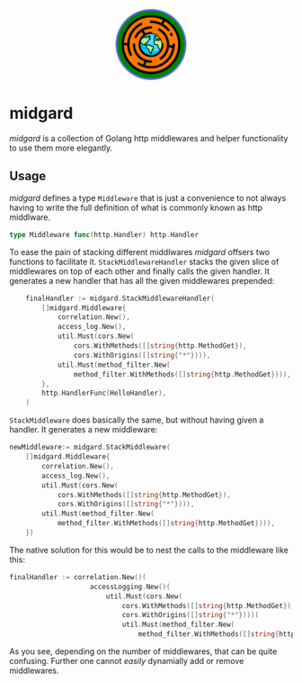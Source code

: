 <p align="center">
    <img src="midgard_logo.svg" width="25%" alt="Logo">
</p>

midgard
=======

*midgard* is a collection of Golang http middlewares and helper functionality
to use them more elegantly.

Usage
-----

*midgard* defines a type `Middleware` that is just a convenience to not always
having to write the full definition of what is commonly known as http middlware.

```go
type Middleware func(http.Handler) http.Handler
```

To ease the pain of stacking different middlwares *midgard* offsers two functions
to facilitate it. `StackMiddlewareHandler` stacks the given slice of middlewares
on top of each other and finally calls the given handler. It generates a new handler
that has all the given middlewares prepended:

```go
	finalHandler := midgard.StackMiddlewareHandler(
        []midgard.Middleware{
            correlation.New(),
            access_log.New(),
            util.Must(cors.New(
                cors.WithMethods([]string{http.MethodGet}),
				cors.WithOrigins([]string{"*"}))),
            util.Must(method_filter.New(
                method_filter.WithMethods([]string{http.MethodGet}))),
        },
        http.HandlerFunc(HelloHandler),
    )
```

`StackMiddleware` does basically the same, but without having given a handler.
It generates a new middleware:

```go
newMiddleware:= midgard.StackMiddleware(
    []midgard.Middleware{
        correlation.New(),
        access_log.New(),
        util.Must(cors.New(
            cors.WithMethods([]string{http.MethodGet}),
            cors.WithOrigins([]string{"*"}))),
        util.Must(method_filter.New(
            method_filter.WithMethods([]string{http.MethodGet}))),
    })
```

The native solution for this would be to nest the calls to the middleware like this:

```go
finalHandler := correlation.New()(
                    accessLogging.New()(
                        util.Must(cors.New(
                            cors.WithMethods([]string{http.MethodGet}),
                            cors.WithOrigins([]string{"*"})))(
                            util.Must(method_filter.New(
                                method_filter.WithMethods([]string{http.MethodGet}))))))
```

As you see, depending on the number of middlewares, that can be quite confusing.
Further one cannot _easily_ dynamially add or remove middlewares.
